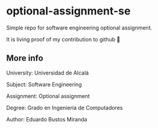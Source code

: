 # optional-assignment-se

Simple repo for software engineering optional assignment.

It is living proof of my contribution to github :rocket:

## More info
University: Universidad de Alcalá

Subject: Software Engineering

Assignment: Optional assignment

Degree: Grado en Ingeniería de Computadores

Author: Eduardo Bustos Miranda
